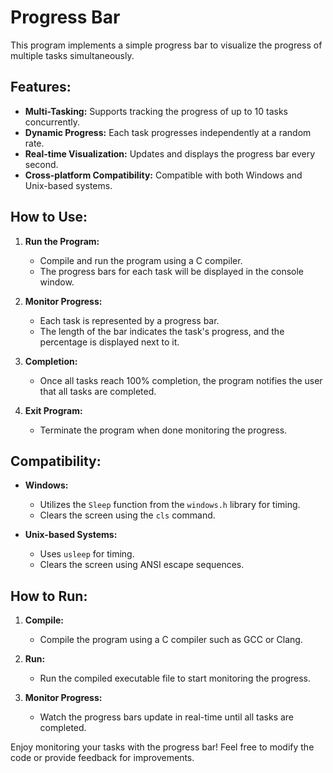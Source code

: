 # Progress Bar

This program implements a simple progress bar to visualize the progress of multiple tasks simultaneously.

## Features:

- **Multi-Tasking:** Supports tracking the progress of up to 10 tasks concurrently.
- **Dynamic Progress:** Each task progresses independently at a random rate.
- **Real-time Visualization:** Updates and displays the progress bar every second.
- **Cross-platform Compatibility:** Compatible with both Windows and Unix-based systems.

## How to Use:

1. **Run the Program:**
   - Compile and run the program using a C compiler.
   - The progress bars for each task will be displayed in the console window.

2. **Monitor Progress:**
   - Each task is represented by a progress bar.
   - The length of the bar indicates the task's progress, and the percentage is displayed next to it.

3. **Completion:**
   - Once all tasks reach 100% completion, the program notifies the user that all tasks are completed.

4. **Exit Program:**
   - Terminate the program when done monitoring the progress.

## Compatibility:

- **Windows:**
  - Utilizes the `Sleep` function from the `windows.h` library for timing.
  - Clears the screen using the `cls` command.

- **Unix-based Systems:**
  - Uses `usleep` for timing.
  - Clears the screen using ANSI escape sequences.

## How to Run:

1. **Compile:**
   - Compile the program using a C compiler such as GCC or Clang.

2. **Run:**
   - Run the compiled executable file to start monitoring the progress.

3. **Monitor Progress:**
   - Watch the progress bars update in real-time until all tasks are completed.

Enjoy monitoring your tasks with the progress bar! Feel free to modify the code or provide feedback for improvements.
